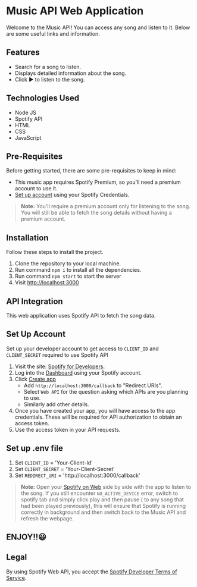 # Music API Web Application
Welcome to the Music API! You can access any song and listen to it. Below are some useful links and information.

## Features
- Search for a song to listen.
- Displays detailed information about the song.
- Click ▶ to listen to the song.

## Technologies Used
- Node JS
- Spotify API
- HTML
- CSS
- JavaScript

## Pre-Requisites
Before getting started, there are some pre-requisites to keep in mind:
- This music app requires Spotify Premium, so you'll need a premium account to use it.
- [Set up account](#set-up-account) using your Spotify Credentials.


> **Note:** You'll require a premium account only for listening to the song. You will still be able to fetch the song details without having a premium account.

## Installation
Follow these steps to install the project.
1. Clone the repository to your local machine.
2. Run command `npm i` to install all the dependencies.
3. Run command `npm start` to start the server
4. Visit [http://localhost:3000](http://localhost:3000)

## API Integration
This web application uses Spotify API to fetch the song data.

## Set Up Account
Set up your developer account to get access to `CLIENT_ID` and `CLIENT_SECRET` required to use Spotify API
1. Visit the site: [Spotify for Developers](https://developer.spotify.com/).
2. Log into the [Dashboard](https://developer.spotify.com/dashboard) using your Spotify account.
3. Click [Create app](https://developer.spotify.com/documentation/web-api/concepts/apps)
    - Add `http://localhost:3000/callback` to "Redirect URIs".
    - Select `Web API` for the question asking which APIs are you planning to use.
    - Similarly add other details.
4. Once you have created your app, you will have access to the app credentials. These will be required for API authorization to obtain an access token.
5. Use the access token in your API requests. 

## Set up .env file
1. Set `CLIENT_ID` = 'Your-Client-Id'
2. Set `CLIENT_SECRET` = 'Your-Client-Secret'
3. Set `REDIRECT_URI` = 'http://localhost:3000/callback'

> **Note:** Open your [Spotify on Web](https://open.spotify.com/) side by side with the app to listen to the song. If you still encounter `NO_ACTIVE_DEVICE` error, switch to spotify tab and simply click play and then pause ( to any song that had been played previously), this will ensure that Spotify is running correctly in background and then switch back to the Music API and refresh the webpage.

## ENJOY!!😃

## Legal
By using Spotify Web API, you accept the [Spotify Developer Terms of Service](https://developer.spotify.com/terms).
